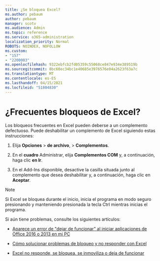 ```yaml
---
title: ¿Se bloquea Excel?
ms.author: pebaum
author: pebaum
manager: scotv
ms.audience: Admin
ms.topic: reference
ms.service: o365-administration
localization_priority: Normal
ROBOTS: NOINDEX, NOFOLLOW
ms.custom:
- "157"
- "2200003"
ms.openlocfilehash: 9322ebfcb2fd05359c55068ce847e934e389519b
ms.sourcegitcommit: 8bc60ec34bc1e40685e3976576e04a2623f63a7c
ms.translationtype: MT
ms.contentlocale: es-ES
ms.lasthandoff: 04/15/2021
ms.locfileid: "51804830"
---
```

# <a name="frequent-excel-crashes"></a>¿Frecuentes bloqueos de Excel?

Los bloqueos frecuentes en Excel pueden deberse a un complemento defectuoso. Puede deshabilitar un complemento de Excel siguiendo estas instrucciones:
  
1. Elija **Opciones** \> **de archivo**, \> **Complementos**.

2. En el **cuadro** Administrar, elija **Complementos COM** y, a continuación, haga clic **en Ir**.

3. En el Add-Ins disponible, desactive la casilla situada junto al complemento que desea deshabilitar y, a continuación, haga clic en **Aceptar**.

> [!NOTE]
> Si Excel se bloquea durante el inicio, inicia el programa en modo seguro presionando y manteniendo presionada la tecla Ctrl mientras inicias el programa.
  
Si aún tiene problemas, consulte los siguientes artículos:
  
- [Aparece un error de "dejar de funcionar" al iniciar aplicaciones de Office 2016 o 2013 en mi PC](https://support.office.com/article/52bd7985-4e99-4a35-84c8-2d9b8301a2fa.aspx)

- [Cómo solucionar problemas de bloqueo y no responder con Excel](https://support.microsoft.com/help/2758592/how-to-troubleshoot-crashing-and-not-responding-issues-with-excel)

- [Excel no responde, se bloquea, se inmoviliza o deja de funcionar](https://support.office.com/article/37e7d3c9-9e84-40bf-a805-4ca6853a1ff4.aspx)
